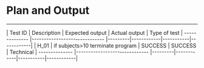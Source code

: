 # Plan and Output

------------------------------------------------------------------------------
| Test ID  |    Description  | Expected output | Actual output | Type of test |
-------------- |------------------‐----------- |---------|------------|-----------|------------|
|  H_01    | if subjects>10 terminate program | SUCCESS | SUCCESS | Technical |
-------------- |------------------‐----------- |---------|------------|-----------|------------|